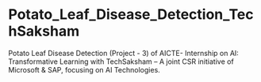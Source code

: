 # Potato_Leaf_Disease_Detection_TechSaksham
Potato Leaf Disease Detection (Project - 3) of AICTE- Internship on AI: Transformative Learning with TechSaksham – A joint CSR initiative of Microsoft &amp; SAP, focusing on AI Technologies. 
